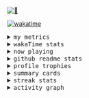 [![🐙](https://hits.seeyoufarm.com/api/count/incr/badge.svg?url=https%3A%2F%2Fgithub.com%2Fktnkk%2Fhit-counter&count_bg=%23070707&title_bg=%23070707&icon=&icon_color=%23E7E7E7&title=visitors&edge_flat=true)](https://hits.seeyoufarm.com)

[![wakatime](https://wakatime.com/badge/user/43ee8060-219a-4cc8-b7a0-9a681ab5a8a7.svg)](https://wakatime.com/@43ee8060-219a-4cc8-b7a0-9a681ab5a8a7)

<details>
  <summary> <samp>my metrics</samp></summary>
  
  <br>
  
 ![🐳](https://github.com/kkhys/kkhys/blob/main/github-metrics.svg)
  
  ***
</details>

<details>
  <summary> <samp>wakaTime stats</samp></summary>
  
  <br>
  
<!--START_SECTION:waka-->
![Code Time](http://img.shields.io/badge/Code%20Time-1%2C604%20hrs%2028%20mins-blue)

**🐱 My GitHub Data** 

> 📦 4.9 MB Used in GitHub's Storage 
 > 
> 🏆 947 Contributions in the Year 2023
 > 
> 💼 Opted to Hire
 > 
> 📜 6 Public Repositories 
 > 
> 🔑 22 Private Repositories 
 > 
**I'm an Early 🐤** 

```text
🌞 Morning                4235 commits        █████████░░░░░░░░░░░░░░░░   37.48 % 
🌆 Daytime                2503 commits        ██████░░░░░░░░░░░░░░░░░░░   22.15 % 
🌃 Evening                3454 commits        ████████░░░░░░░░░░░░░░░░░   30.57 % 
🌙 Night                  1106 commits        ██░░░░░░░░░░░░░░░░░░░░░░░   09.79 % 
```
📅 **I'm Most Productive on Monday** 

```text
Monday                   1875 commits        ████░░░░░░░░░░░░░░░░░░░░░   16.60 % 
Tuesday                  1705 commits        ████░░░░░░░░░░░░░░░░░░░░░   15.09 % 
Wednesday                1735 commits        ████░░░░░░░░░░░░░░░░░░░░░   15.36 % 
Thursday                 1594 commits        ████░░░░░░░░░░░░░░░░░░░░░   14.11 % 
Friday                   1555 commits        ███░░░░░░░░░░░░░░░░░░░░░░   13.76 % 
Saturday                 1391 commits        ███░░░░░░░░░░░░░░░░░░░░░░   12.31 % 
Sunday                   1443 commits        ███░░░░░░░░░░░░░░░░░░░░░░   12.77 % 
```


📊 **This Week I Spent My Time On** 

```text
🕑︎ Time Zone: Asia/Tokyo

💬 Programming Languages: 
Other                    34 hrs 31 mins      █████████████████░░░░░░░░   66.75 % 
Java                     9 hrs 59 mins       █████░░░░░░░░░░░░░░░░░░░░   19.31 % 
JSON                     1 hr 46 mins        █░░░░░░░░░░░░░░░░░░░░░░░░   03.43 % 
TypeScript               1 hr 31 mins        █░░░░░░░░░░░░░░░░░░░░░░░░   02.93 % 
SQL                      50 mins             ░░░░░░░░░░░░░░░░░░░░░░░░░   01.63 % 

🔥 Editors: 
Chrome                   34 hrs 31 mins      █████████████████░░░░░░░░   66.75 % 
IntelliJ                 12 hrs 53 mins      ██████░░░░░░░░░░░░░░░░░░░   24.91 % 
WebStorm                 4 hrs 8 mins        ██░░░░░░░░░░░░░░░░░░░░░░░   08.00 % 
RubyMine                 10 mins             ░░░░░░░░░░░░░░░░░░░░░░░░░   00.33 % 
DataGrip                 0 secs              ░░░░░░░░░░░░░░░░░░░░░░░░░   00.00 % 

💻 Operating System: 
Mac                      51 hrs 43 mins      █████████████████████████   100.00 % 
```


 Last Updated on 2023/10/05 18:37:18 UTC
<!--END_SECTION:waka-->
  
  ***
</details>


<details>
  <summary> <samp>now playing</samp></summary>
  
  <br>
 
 [![🐟](https://spotify-github-profile.vercel.app/api/view?uid=31ryofms4dnv7mrohhepo4c4zgqu&cover_image=true&theme=default&show_offline=false&background_color=121212&bar_color=53b14f&bar_color_cover=false)](https://open.spotify.com/user/31ryofms4dnv7mrohhepo4c4zgqu)
  
  ***
</details>

<details>
  <summary> <samp>github readme stats</samp></summary>
  
  <br>
  
 <p align="left"> 
  <img alt="🐠" src="https://github-readme-stats.vercel.app/api?username=kkhys&count_private=true&show_icons=true&theme=dark&include_all_commits=true" />
  <img alt="🐟" src="https://github-readme-stats.vercel.app/api/top-langs/?username=kkhys&layout=compact&theme=dark&langs_count=10&hide=HTML,CSS,SCSS" />
</p>
  
  ***
</details>

<details>
  <summary> <samp>profile trophies</samp></summary>
  
  <br>
  
  [![🐬](https://github-profile-trophy.vercel.app/?username=kkhys&rank=SECRET,SSS,SS,S,AAA,AA,A&theme=darkhub&row=1&margin-w=10&no-bg=true)](https://github.com/ryo-ma/github-profile-trophy)
  
  ***
</details>

<details>
  <summary> <samp>summary cards</samp></summary>
  
  <br>
  
  ![🐋](https://github-profile-summary-cards.vercel.app/api/cards/profile-details?username=kkhys&theme=github_dark)
  ![🦑](https://github-profile-summary-cards.vercel.app/api/cards/repos-per-language?username=kkhys&theme=github_dark)
  ![🦭](https://github-profile-summary-cards.vercel.app/api/cards/most-commit-language?username=kkhys&theme=github_dark)
  ![🦀](https://github-profile-summary-cards.vercel.app/api/cards/stats?username=kkhys&theme=github_dark)
  ![🦈](https://github-profile-summary-cards.vercel.app/api/cards/productive-time?username=kkhys&theme=github_dark)
  
  ***
</details>

<details>
  <summary> <samp>streak stats</samp></summary>
  
  <br>
  
  [![🐠](http://github-readme-streak-stats.herokuapp.com?user=kkhys&theme=dark)](https://git.io/streak-stats)
  
  ***
</details>

<details>
  <summary> <samp>activity graph</samp></summary>
  
  <br>
  
  [![🐡](https://github-readme-activity-graph.cyclic.app/graph?username=kkhys&theme=xcode)](https://github.com/ashutosh00710/github-readme-activity-graph)
  
  ***
</details>
